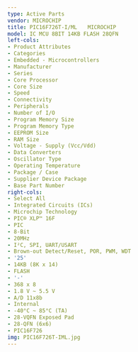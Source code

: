 ```yaml
---
type: Active Parts
vendor: MICROCHIP
title: PIC16F726T-I/ML　　MICROCHIP
model: IC MCU 8BIT 14KB FLASH 28QFN
left-cols:
- Product Attributes
- Categories
- Embedded - Microcontrollers
- Manufacturer
- Series
- Core Processor
- Core Size
- Speed
- Connectivity
- Peripherals
- Number of I/O
- Program Memory Size
- Program Memory Type
- EEPROM Size
- RAM Size
- Voltage - Supply (Vcc/Vdd)
- Data Converters
- Oscillator Type
- Operating Temperature
- Package / Case
- Supplier Device Package
- Base Part Number
right-cols:
- Select All
- Integrated Circuits (ICs)
- Microchip Technology
- PIC® XLP™ 16F
- PIC
- 8-Bit
- 20MHz
- I²C, SPI, UART/USART
- Brown-out Detect/Reset, POR, PWM, WDT
- '25'
- 14KB (8K x 14)
- FLASH
- '-'
- 368 x 8
- 1.8 V ~ 5.5 V
- A/D 11x8b
- Internal
- -40°C ~ 85°C (TA)
- 28-VQFN Exposed Pad
- 28-QFN (6x6)
- PIC16F726
img: PIC16F726T-IML.jpg
---
```

